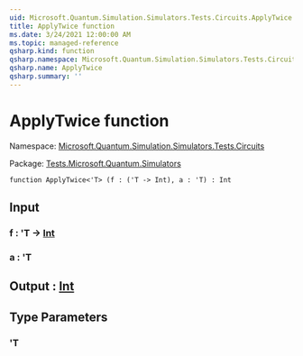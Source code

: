```yaml
---
uid: Microsoft.Quantum.Simulation.Simulators.Tests.Circuits.ApplyTwice
title: ApplyTwice function
ms.date: 3/24/2021 12:00:00 AM
ms.topic: managed-reference
qsharp.kind: function
qsharp.namespace: Microsoft.Quantum.Simulation.Simulators.Tests.Circuits
qsharp.name: ApplyTwice
qsharp.summary: ''
---
```


# ApplyTwice function

Namespace: [Microsoft.Quantum.Simulation.Simulators.Tests.Circuits](xref:Microsoft.Quantum.Simulation.Simulators.Tests.Circuits)

Package: [Tests.Microsoft.Quantum.Simulators](https://nuget.org/packages/Tests.Microsoft.Quantum.Simulators)




```qsharp
function ApplyTwice<'T> (f : ('T -> Int), a : 'T) : Int
```


## Input

### f : 'T -> [Int](xref:microsoft.quantum.lang-ref.int)




### a : 'T





## Output : [Int](xref:microsoft.quantum.lang-ref.int)



## Type Parameters

### 'T


